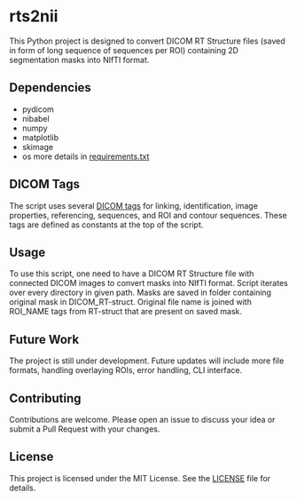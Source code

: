 # rts2nii

This Python project is designed to convert DICOM RT Structure files (saved in form of long sequence of sequences per ROI) containing 2D segmentation masks into NIfTI format.

## Dependencies

- pydicom
- nibabel
- numpy
- matplotlib
- skimage
- os
more details in [requirements.txt](https://github.com/xkuubix/rts2nii/blob/main/requirements.txt)

## DICOM Tags

The script uses several [DICOM tags](https://dicom.innolitics.com/ciods) for linking, identification, image properties, referencing, sequences, and ROI and contour sequences. These tags are defined as constants at the top of the script.

## Usage

To use this script, one need to have a DICOM RT Structure file with connected DICOM images to convert masks into NIfTI format. Script iterates over every directory in given path. Masks are saved in folder containing original mask in DICOM_RT-struct. Original file name is joined with ROI_NAME tags from RT-struct that are present on saved mask.

## Future Work

The project is still under development. Future updates will include more file formats, handling overlaying ROIs, error handling, CLI interface.

## Contributing

Contributions are welcome. Please open an issue to discuss your idea or submit a Pull Request with your changes.

## License

This project is licensed under the MIT License. See the [LICENSE](https://github.com/xkuubix/rts2nii/blob/main/LICENSE) file for details.
